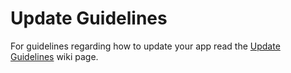 # Update Guidelines

For guidelines regarding how to update your app read the [Update Guidelines](https://github.com/play4Tutorials/UnHackable/wiki/Update-Guidelines) wiki page.
